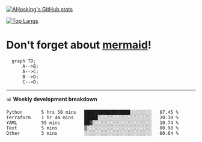 [![AHosking's GitHub stats](https://github-readme-stats.vercel.app/api?username=ahosking&count_private=true&show_icons=true&theme=onedark&hide_rank=true&include_all_commits=true)](https://github.com/ahosking)

[![Top Langs](https://github-readme-stats.vercel.app/api/top-langs/?username=ahosking&layout=compact&theme=onedark)](https://github.com/ahosking)


# Don't forget about [mermaid](https://github.blog/2022-02-14-include-diagrams-markdown-files-mermaid/)!

```mermaid
  graph TD;
      A-->B;
      A-->C;
      B-->D;
      C-->D;
```
-------

📊 **Weekly development breakdown**

<!--START_SECTION:waka-->

```text
Python       5 hrs 50 mins   █████████████████░░░░░░░░   67.45 %
Terraform    1 hr 44 mins    █████░░░░░░░░░░░░░░░░░░░░   20.10 %
YAML         55 mins         ██▓░░░░░░░░░░░░░░░░░░░░░░   10.74 %
Text         5 mins          ▒░░░░░░░░░░░░░░░░░░░░░░░░   00.98 %
Other        3 mins          ░░░░░░░░░░░░░░░░░░░░░░░░░   00.64 %
```

<!--END_SECTION:waka-->
